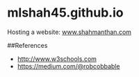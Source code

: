 # mlshah45.github.io

Hosting a website: www.shahmanthan.com

##References

* http://www.w3schools.com
* https://medium.com/@robcobbable
